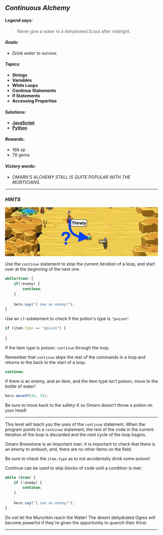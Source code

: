 ## _Continuous Alchemy_

#### _Legend says:_
> Never give a water to a dehydrated Scout after midnight.

#### _Goals:_
+ _Drink water to survive._

#### _Topics:_
+ **Strings**
+ **Variables**
+ **While Loops**
+ **Continue Statements**
+ **If Statements**
+ **Accessing Properties**

#### _Solutions:_
+ **[JavaScript](continiousAlchemy.js)**
+ **[Python](continious_alchemy.py)**

#### _Rewards:_
+ 166 xp
+ 79 gems

#### _Victory words:_
+ _OMARN'S ALCHEMY STALL IS QUITE POPULAR WITH THE MORTICIANS._

___

### _HINTS_

![](img/continuous_alchemy.jpeg)

Use the `continue` statement to stop the current iteration of a loop, and start over at the beginning of the next one.

```javascript
while(true) {
    if(!enemy) {
        continue;
    }

    hero.say("I see an enemy!");
}
```

Use an `if`-sstatement to check if the potion's type is `"poison"`

```javascript
if (item.type == "poison") {

}
```

If the item type is poison: `continue` through the loop.

Remember that `continue` skips the rest of the commands in a loop and returns to the back to the start of a loop.

```javascript
continue;
```

If there is an enemy, and an item, and the item type isn't poison, move to the bottle of water!

```javascript
hero.moveXY(44, 35);
```

Be sure to move back to the safety-X so Omarn doesn't throw a potion on your head!

___

This level will teach you the uses of the `continue` statement. When the program points to a `continue` statement, the rest of the code in the current iteration of the loop is discarded and the next cycle of the loop begins.

Omarn Brewstone is an important man. It is important to check that there is an enemy to ambush, and, there are no other items on the field.

Be sure to check the `item.type` as to not accidentally drink some poison!

Continue can be used to skip blocks of code until a condition is met:

```javascript
while (true) {
    if (!enemy) {
        continue;
    }

    hero.say("I see an enemy!");
}
```

Do not let the Munchkin reach the Water! The desert dehydrated Ogres will become powerful if they're given the opportunity to quench their thirst.

___

